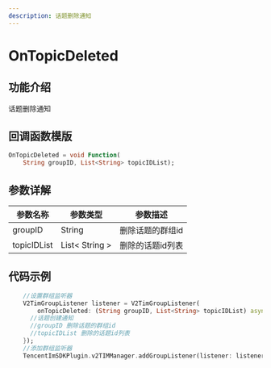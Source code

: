 ```yaml
---
description: 话题删除通知
---
```


# OnTopicDeleted

## 功能介绍

话题删除通知

## 回调函数模版

```dart
OnTopicDeleted = void Function(
    String groupID, List<String> topicIDList);
```

## 参数详解

| 参数名称       | 参数类型                                                                           | 参数描述    |
| ---------- | ------------------------------------------------------------------------------ | ------- |
| groupID    | String                                                                         | 删除话题的群组id   |
| topicIDList    | List< String >          | 删除的话题id列表     |

## 代码示例

```dart
    //设置群组监听器
    V2TimGroupListener listener = V2TimGroupListener(
        onTopicDeleted: (String groupID, List<String> topicIDList) async {
      //话题创建通知
      //groupID	删除话题的群组id
      //topicIDList	删除的话题id列表
    });
    //添加群组监听器
    TencentImSDKPlugin.v2TIMManager.addGroupListener(listener: listener);
```
